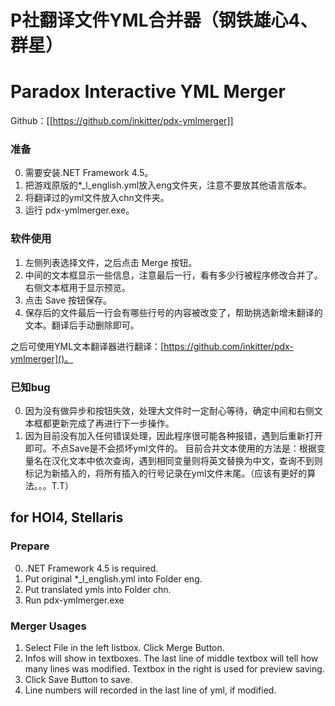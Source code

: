 # P社翻译文件YML合并器（钢铁雄心4、群星）
# Paradox Interactive YML Merger

Github：[[https://github.com/inkitter/pdx-ymlmerger]]

### 准备

0. 需要安装.NET Framework 4.5。
1. 把游戏原版的*_l_english.yml放入eng文件夹，注意不要放其他语言版本。
2. 将翻译过的yml文件放入chn文件夹。
3. 运行 pdx-ymlmerger.exe。

### 软件使用

1. 左侧列表选择文件，之后点击 Merge 按钮。
2. 中间的文本框显示一些信息，注意最后一行，看有多少行被程序修改合并了。右侧文本框用于显示预览。
3. 点击 Save 按钮保存。
4. 保存后的文件最后一行会有哪些行号的内容被改变了，帮助挑选新增未翻译的文本。翻译后手动删除即可。

之后可使用YML文本翻译器进行翻译：[https://github.com/inkitter/pdx-ymlmerger]()。

### 已知bug
0. 因为没有做异步和按钮失效，处理大文件时一定耐心等待，确定中间和右侧文本框都更新完成了再进行下一步操作。
1. 因为目前没有加入任何错误处理，因此程序很可能各种报错，遇到后重新打开即可。不点Save是不会损坏yml文件的。
目前合并文本使用的方法是：根据变量名在汉化文本中依次查询，遇到相同变量则将英文替换为中文，查询不到则标记为新插入的，将所有插入的行号记录在yml文件末尾。（应该有更好的算法。。。T.T）


## for HOI4, Stellaris

### Prepare

0. .NET Framework 4.5 is required.
1. Put original *_l_english.yml into Folder eng.
2. Put translated ymls into Folder chn.
3. Run pdx-ymlmerger.exe

### Merger Usages

1. Select File in the left listbox. Click Merge Button.
2. Infos will show in textboxes. The last line of middle textbox will tell how many lines was modified. Textbox in the right is used for preview saving.  
3. Click Save Button to save.
4. Line numbers will recorded in the last line of yml, if modified.

